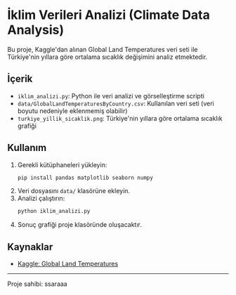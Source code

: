 # İklim Verileri Analizi (Climate Data Analysis)

Bu proje, Kaggle'dan alınan Global Land Temperatures veri seti ile Türkiye'nin yıllara göre ortalama sıcaklık değişimini analiz etmektedir.

## İçerik
- `iklim_analizi.py`: Python ile veri analizi ve görselleştirme scripti
- `data/GlobalLandTemperaturesByCountry.csv`: Kullanılan veri seti (veri boyutu nedeniyle eklenmemiş olabilir)
- `turkiye_yillik_sicaklik.png`: Türkiye'nin yıllara göre ortalama sıcaklık grafiği

## Kullanım
1. Gerekli kütüphaneleri yükleyin:
   ```bash
   pip install pandas matplotlib seaborn numpy
   ```
2. Veri dosyasını `data/` klasörüne ekleyin.
3. Analizi çalıştırın:
   ```bash
   python iklim_analizi.py
   ```
4. Sonuç grafiği proje klasöründe oluşacaktır.

## Kaynaklar
- [Kaggle: Global Land Temperatures](https://www.kaggle.com/datasets/berkeleyearth/climate-change-earth-surface-temperature-data)

---

Proje sahibi: ssaraaa 